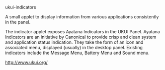 ukui-indicators


A small applet to display information from various applications consistently in the panel.

The indicator applet exposes Ayatana Indicators in the UKUI Panel. Ayatana Indicators are an initiative by Canonical to provide crisp and clean system and application status indication. They take the form of an icon and associated menu, displayed (usually) in the desktop panel. Existing indicators include the Message Menu, Battery Menu and Sound menu.

http://www.ukui.org/

